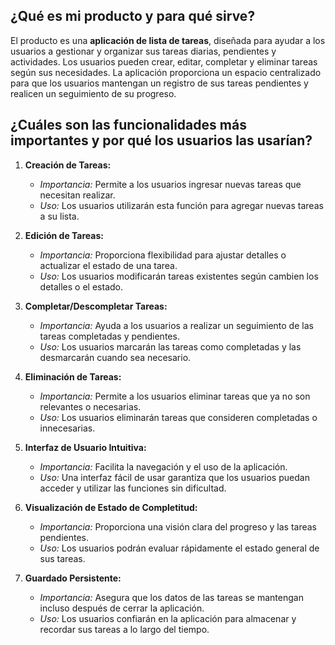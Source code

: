## ¿Qué es mi producto y para qué sirve?

El producto es una **aplicación de lista de tareas**, diseñada para ayudar a los usuarios a gestionar y organizar sus tareas diarias, pendientes y actividades. Los usuarios pueden crear, editar, completar y eliminar tareas según sus necesidades. La aplicación proporciona un espacio centralizado para que los usuarios mantengan un registro de sus tareas pendientes y realicen un seguimiento de su progreso.

## ¿Cuáles son las funcionalidades más importantes y por qué los usuarios las usarían?

1. **Creación de Tareas:**
   - *Importancia:* Permite a los usuarios ingresar nuevas tareas que necesitan realizar.
   - *Uso:* Los usuarios utilizarán esta función para agregar nuevas tareas a su lista.

2. **Edición de Tareas:**
   - *Importancia:* Proporciona flexibilidad para ajustar detalles o actualizar el estado de una tarea.
   - *Uso:* Los usuarios modificarán tareas existentes según cambien los detalles o el estado.

3. **Completar/Descompletar Tareas:**
   - *Importancia:* Ayuda a los usuarios a realizar un seguimiento de las tareas completadas y pendientes.
   - *Uso:* Los usuarios marcarán las tareas como completadas y las desmarcarán cuando sea necesario.

4. **Eliminación de Tareas:**
   - *Importancia:* Permite a los usuarios eliminar tareas que ya no son relevantes o necesarias.
   - *Uso:* Los usuarios eliminarán tareas que consideren completadas o innecesarias.

5. **Interfaz de Usuario Intuitiva:**
   - *Importancia:* Facilita la navegación y el uso de la aplicación.
   - *Uso:* Una interfaz fácil de usar garantiza que los usuarios puedan acceder y utilizar las funciones sin dificultad.

6. **Visualización de Estado de Completitud:**
   - *Importancia:* Proporciona una visión clara del progreso y las tareas pendientes.
   - *Uso:* Los usuarios podrán evaluar rápidamente el estado general de sus tareas.

7. **Guardado Persistente:**
   - *Importancia:* Asegura que los datos de las tareas se mantengan incluso después de cerrar la aplicación.
   - *Uso:* Los usuarios confiarán en la aplicación para almacenar y recordar sus tareas a lo largo del tiempo.
